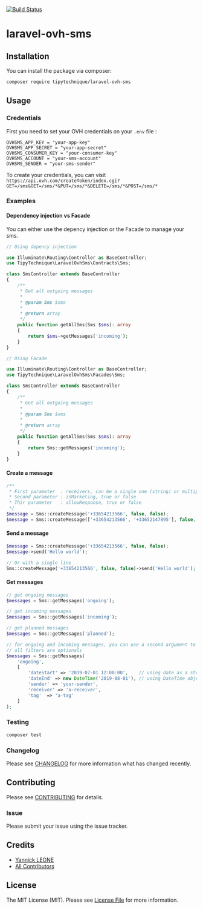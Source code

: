 [![Build Status](https://travis-ci.com/tipytechnique/laravel-ovh-sms.svg?branch=master)](https://travis-ci.com/tipytechnique/laravel-ovh-sms)
# laravel-ovh-sms

## Installation

You can install the package via composer:

``` bash
composer require tipytechnique/laravel-ovh-sms
```

## Usage

### Credentials
First you need to set your OVH credentials on your `.env` file :
```
OVHSMS_APP_KEY = "your-app-key"
OVHSMS_APP_SECRET = "your-app-secret"
OVHSMS_CONSUMER_KEY = "your-consumer-key"
OVHSMS_ACCOUNT = "your-sms-account"
OVHSMS_SENDER = "your-sms-sender"
```
To create your credentials, you can visit `https://api.ovh.com/createToken/index.cgi?GET=/sms&GET=/sms/*&PUT=/sms/*&DELETE=/sms/*&POST=/sms/*`

### Examples
#### Dependency injection vs Facade
You can either use the depency injection or the Facade to manage your sms.
``` php
// Using depency injection

use Illuminate\Routing\Controller as BaseController;
use TipyTechnique\LaravelOvhSms\Contracts\Sms;

class SmsController extends BaseController
{
    /**
     * Get all outgoing messages
     *
     * @param Sms $sms
     *
     * @return array
     */
    public function getAllSms(Sms $sms): array
    {
        return $sms->getMessages('incoming');
    }
}
```
``` php
// Using Facade

use Illuminate\Routing\Controller as BaseController;
use TipyTechnique\LaravelOvhSms\Facades\Sms;

class SmsController extends BaseController
{
    /**
     * Get all outgoing messages
     *
     * @param Sms $sms
     *
     * @return array
     */
    public function getAllSms(Sms $sms): array
    {
        return Sms::getMessages('incoming');
    }
}
```

#### Create a message
``` php
/**
 * First parameter  : receivers, can be a single one (string) or multiple (array)
 * Second parameter : isMarketing, true or false
 * Thir parameter   : allowResponse, true or false
 */
$message = Sms::createMessage('+33654213566', false, false);
$message = Sms::createMessage(['+33654213566', '+33652147895'], false, true);
```

#### Send a message
``` php
$message = Sms::createMessage('+33654213566', false, false);
$message->send('Hello world');

// Or with a single line
Sms::createMessage('+33654213566', false, false)->send('Hello world');
```

#### Get messages
``` php
// get ongoing messages
$messages = Sms::getMessages('ongoing');

// get incoming messages
$messages = Sms::getMessages('incoming');

// get planned messages
$messages = Sms::getMessages('planned');

// for ongoing and incoming messages, you can use a second argument to set filters
// all filters are optionals
$messages = Sms::getMessages(
    'ongoing', 
    [
        'dateStart' => '2019-07-01 12:00:00',    // using date as a string
        'dateEnd' => new DateTime('2019-08-01'), // using DateTime object
        'sender' => 'your-sender',
        'receiver' => 'a-receiver',
        'tag'  => 'a-tag'   
    ]
);
```

### Testing

``` bash
composer test
```

### Changelog

Please see [CHANGELOG](CHANGELOG.md) for more information what has changed recently.

## Contributing

Please see [CONTRIBUTING](CONTRIBUTING.md) for details.

### Issue

Please submit your issue using the issue tracker.

## Credits

- [Yannick LEONE](https://github.com/tipytechnique)
- [All Contributors](../../contributors)

## License

The MIT License (MIT). Please see [License File](LICENSE.md) for more information.